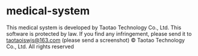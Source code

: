 # medical-system
This medical system is developed by Taotao Technology Co., Ltd.
This software is protected by law. If you find any infringement, please send it to taotaoiswjs@163.com (please send a screenshot) © Taotao Technology Co., Ltd. All rights reserved
